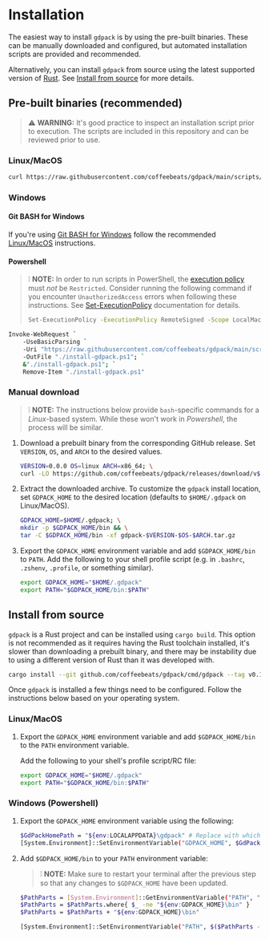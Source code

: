 # **Installation**

The easiest way to install `gdpack` is by using the pre-built binaries. These can be manually downloaded and configured, but automated installation scripts are provided and recommended.

Alternatively, you can install `gdpack` from source using the latest supported version of [Rust](https://www.rust-lang.org/tools/install). See [Install from source](#install-from-source) for more details.

## **Pre-built binaries (recommended)**

> ⚠️ **WARNING:** It's good practice to inspect an installation script prior to execution. The scripts are included in this repository and can be reviewed prior to use.

### **Linux/MacOS**

```sh
curl https://raw.githubusercontent.com/coffeebeats/gdpack/main/scripts/install.sh | sh
```

### **Windows**

#### **Git BASH for Windows**

If you're using [Git BASH for Windows](https://gitforwindows.org/) follow the recommended [Linux/MacOS](#linuxmacos) instructions.

#### **Powershell**

> ❕ **NOTE:** In order to run scripts in PowerShell, the [execution policy](https://learn.microsoft.com/en-us/powershell/module/microsoft.powershell.core/about/about_execution_policies) must _not_ be `Restricted`. Consider running the following command
> if you encounter `UnauthorizedAccess` errors when following these instructions. See [Set-ExecutionPolicy](https://learn.microsoft.com/en-us/powershell/module/microsoft.powershell.security/set-executionpolicy) documentation for details.
>
> ```sh
> Set-ExecutionPolicy -ExecutionPolicy RemoteSigned -Scope LocalMachine
> ```

```sh
Invoke-WebRequest `
    -UseBasicParsing `
    -Uri "https://raw.githubusercontent.com/coffeebeats/gdpack/main/scripts/install.ps1" `
    -OutFile "./install-gdpack.ps1"; `
    &"./install-gdpack.ps1"; `
    Remove-Item "./install-gdpack.ps1"
```

### **Manual download**

> ❕ **NOTE:** The instructions below provide `bash`-specific commands for a _Linux_-based system. While these won't work in _Powershell_, the process will be similar.

1. Download a prebuilt binary from the corresponding GitHub release. Set `VERSION`, `OS`, and `ARCH` to the desired values.

    ```sh
    VERSION=0.0.0 OS=linux ARCH=x86_64; \
    curl -LO https://github.com/coffeebeats/gdpack/releases/download/v$VERSION/gdpack-$VERSION-$OS-$ARCH.tar.gz
    ```

2. Extract the downloaded archive. To customize the `gdpack` install location, set `GDPACK_HOME` to the desired location (defaults to `$HOME/.gdpack` on Linux/MacOS).

    ```sh
    GDPACK_HOME=$HOME/.gdpack; \
    mkdir -p $GDPACK_HOME/bin && \
    tar -C $GDPACK_HOME/bin -xf gdpack-$VERSION-$OS-$ARCH.tar.gz
    ```

3. Export the `GDPACK_HOME` environment variable and add `$GDPACK_HOME/bin` to `PATH`. Add the following to your shell profile script (e.g. in `.bashrc`, `.zshenv`, `.profile`, or something similar).

    ```sh
    export GDPACK_HOME="$HOME/.gdpack"
    export PATH="$GDPACK_HOME/bin:$PATH"
    ```

## **Install from source**

`gdpack` is a Rust project and can be installed using `cargo build`. This option is not recommended as it requires having the Rust toolchain installed, it's slower than downloading a prebuilt binary, and there may be instability due to using a different version of Rust than it was developed with.

```sh
cargo install --git github.com/coffeebeats/gdpack/cmd/gdpack --tag v0.1.2 # x-release-please-version
```

Once `gdpack` is installed a few things need to be configured. Follow the instructions below based on your operating system.

### **Linux/MacOS**

1. Export the `GDPACK_HOME` environment variable and add `$GDPACK_HOME/bin` to the `PATH` environment variable.

    Add the following to your shell's profile script/RC file:

    ```sh
    export GDPACK_HOME="$HOME/.gdpack"
    export PATH="$GDPACK_HOME/bin:$PATH"
    ```

### **Windows (Powershell)**

1. Export the `GDPACK_HOME` environment variable using the following:

    ```sh
    $GdPackHomePath = "${env:LOCALAPPDATA}\gdpack" # Replace with whichever path you'd like.
    [System.Environment]::SetEnvironmentVariable("GDPACK_HOME", $GdPackHomePath, "User")
    ```

2. Add `$GDPACK_HOME/bin` to your `PATH` environment variable:

    > ❕ **NOTE:** Make sure to restart your terminal after the previous step so that any changes to `$GDPACK_HOME` have been updated.

    ```sh
    $PathParts = [System.Environment]::GetEnvironmentVariable("PATH", "User").Trim(";") -Split ";"
    $PathParts = $PathParts.where{ $_ -ne "${env:GDPACK_HOME}\bin" }
    $PathParts = $PathParts + "${env:GDPACK_HOME}\bin"

    [System.Environment]::SetEnvironmentVariable("PATH", $($PathParts -Join ";"), "User")
    ```
